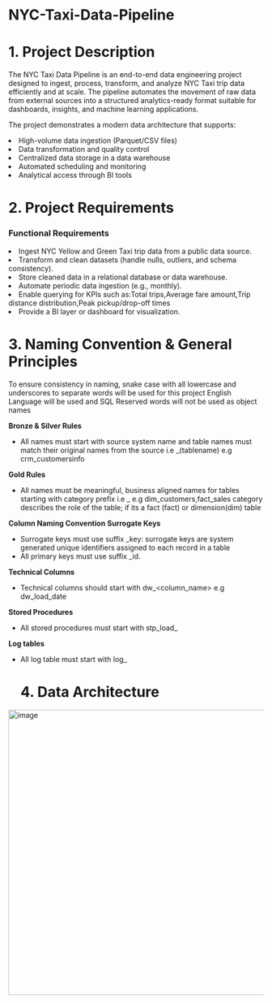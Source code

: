 # NYC-Taxi-Data-Pipeline
<h1>1.  Project Description</h1> 
The NYC Taxi Data Pipeline is an end-to-end data engineering project designed to ingest, process, transform, and analyze NYC Taxi trip data efficiently and at scale.
The pipeline automates the movement of raw data from external sources into a structured analytics-ready format suitable for dashboards, insights, and machine learning applications.

The project demonstrates a modern data architecture that supports:
<li>High-volume data ingestion (Parquet/CSV files)</li>
<li>Data transformation and quality control</li>
<li>Centralized data storage in a data warehouse</li>
<li>Automated scheduling and monitoring</li>
<li>Analytical access through BI tools</li>

<h1>2.  Project Requirements</h1> 
<h3>Functional Requirements</h3>
<li>Ingest NYC Yellow and Green Taxi trip data from a public data source.</li>
<li>Transform and clean datasets (handle nulls, outliers, and schema consistency).</li>
<li>Store cleaned data in a relational database or data warehouse.</li>
<li>Automate periodic data ingestion (e.g., monthly).</li>
<li>Enable querying for KPIs such as:Total trips,Average fare amount,Trip distance distribution,Peak pickup/drop-off times</li>
<li>Provide a BI layer or dashboard for visualization.</li>

<h1>3.  Naming Convention & General Principles</h1>
To ensure consistency in naming, snake case with all lowercase and underscores to separate words will be used for this project
English Language will be used and SQL Reserved words will not be used as object names

**Bronze & Silver Rules**
- All names must start with source system name and table names must match their original names from the source i.e _(tablename) e.g crm_customersinfo

**Gold Rules**
- All names must be meaningful, business aligned names for tables starting with category prefix i.e _ e.g dim_customers,fact_sales
category describes the role of the table; if its a fact (fact) or dimension(dim) table

**Column Naming Convention**
**Surrogate Keys**
- Surrogate keys must use suffix _key: surrogate keys are system generated unique identifiers assigned to each record in a table
- All primary keys must use suffix _id.
  
**Technical Columns**
- Technical columns should start with dw_<column_name> e.g dw_load_date
  
**Stored Procedures**
- All stored procedures must start with stp_load_

**Log tables**
- All log table must start with log_

  <h1>4.  Data Architecture</h1>
<img width="956" height="562" alt="image" src="https://github.com/user-attachments/assets/d112cb01-824f-4bc3-a2ef-aa91a22b4fd2" />

